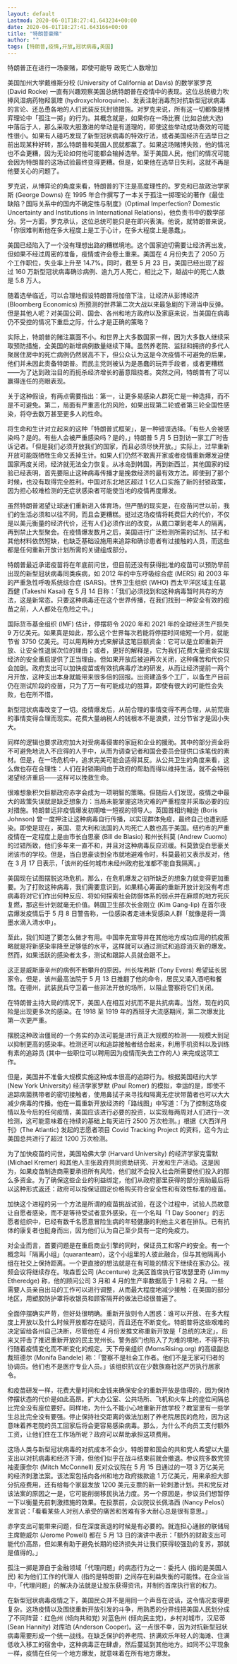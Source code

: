 ```yaml
---
layout: default
Lastmod: 2020-06-01T18:27:41.643234+00:00
date: 2020-06-01T18:27:41.643166+00:00
title: "特朗普豪赌"
author: ""
tags: [特朗普,疫情,开放,冠状病毒,美国]
---
```


特朗普正在进行一场豪赌，即使可能导 政死亡人数增加

美国加州大学戴维斯分校 (University of California at Davis) 的数学家罗克 (David Rocke) 一直有兴趣观察美国总统特朗普在疫情中的表现。这位总统极力吹捧风湿病药物羟氯喹 (hydroxychloroquine)、发表注射消毒剂对抗新型冠状病毒的言论、还怂恿各地的人们武装反抗封锁措施。对罗克来说，所有这一切都像是博弈理论中「孤注一掷」的行为。其概念就是，如果你在一场比赛 (比如总统大选) 中落后于人，那么采取大胆激进的举动是有道理的，即使这些举动成功奏效的可能性很小。如果有人碰巧发现了新型冠状病毒的特效疗法，或者美国经济在选举日之前出现某种好转，那么特朗普和美国人民就都赢了。如果这场赌博失败，他的情况也不会更糟，因为无论如何他可能都会输掉选举。至于美国人民，他们的情况可能会因为特朗普的这场试验最终变得更糟。但是，如果他在选举日失利，这就不再是他要关心的问题了。

罗克说，从博弈论的角度来看，特朗普的下注是高度理性的。罗克和已故政治学家斯 (George Downs) 在 1995 年合作撰写了一本关于孤注一掷理论的著作《最佳缺陷？国际关系中的国内不确定性与制度》(Optimal Imperfection? Domestic Uncertainty and Institutions in International Relations)，他负责书中的数学部分。另一方面，罗克承认，这位总统可能只是在即兴表演。他说，就特朗普来说，「你很难判断他在多大程度上是工于心计，在多大程度上是愚蠢」。

美国已经陷入了一个没有理想出路的糟糕境地。这个国家迫切需要让经济再出发，但如果不经过周密的准备，疫情或许会卷土重来。美国在 4 月份失去了 2050 万个工作职位，失业率上升至 14.7%。同时，截至 5 月 23 日，美国已经出现了超过 160 万新型冠状病毒确诊病例、逾九万人死亡，相比之下，越战中的死亡人数是 5.8 万人。

随着选举临近，可以合理地假设特朗普将加倍下注，让经济从彭博经济 (Bloomberg Economics) 所预测的世界第二次大战以来最急剧的下滑当中反弹。但是其他人呢？对美国公司、国会、各州和地方政府以及家庭来说，当美国在病毒仍不受控的情况下重启之际，什么才是正确的策略？

实际上，特朗普的赌注赢面不小。和世界上大多数国家一样，因为大多数人继续采取预防措施，全美国的新增病例数量继续下降。虽然养老院、监狱和拥挤的多代人聚居住房中的死亡病例仍然居高不下，但公众认为这是今次疫情不可避免的后果，他们并未因此责备特朗普。而民主党则被认为是愚蠢的玩弄手段者，或者更糟糕——为了达到政治目的而扼杀经济增长的蓄意阻挠者。突然之间，特朗普有了可以赢得连任的亮眼表现。

关于这种假设，有两点需要指出：第一，让更多易感染人群死亡是一种选择，而不是不可避免。第二，局面有严重恶化的风险，如果出现第二轮或者第三轮全国性感染，将夺去数万甚至更多人的性命。

将生命和生计对立起来的这种「特朗普式框架」，是一种错误选择。「有些人会被感染吗？是的。有些人会被严重感染吗？是的，」特朗普 5 月 5 日到访一家工厂时告诉记者。「但是我们必须开放我们的国家，而且必须尽快开放。」实际上，过早重新开放可能既牺牲生命又丢掉生计。如果人们仍然不敢离开家或者疫情重新爆发迫使国家再度关闭，经济就无法全力恢复。从冰岛到韩国，再到新西兰，其他国家的经验已经表明，首先要阻止这种病毒传播才是挽救经济的最有效方法。即使到了那个时候，也没有取得完全胜利。中国对东北地区超过 1 亿人口实施了新的封锁政策，因为担心较难检测的无症状感染者可能使当地的疫情再度爆发。

虽然特朗普渴望让球迷们重新进入体育场，但严酷的现实是，在疫苗问世以前，我们的生活必须和以往不同，而且会更糟糕。挺过这场疫情将耗费巨大的代价，不仅是以美元衡量的经济代价，还有人们必须作出的改变，从戴口罩到老年人的隔离，再到禁止大型聚会。在疫情爆发数月之后，美国进行广泛检测所需的试剂、拭子和其他材料依然短缺，也缺乏基础设施用来追踪和确诊患者有过接触的人员，而这些都是任何重新开放计划所需的关键组成部分。

特朗普最近承诺疫苗将在年底前问世，但目前还没有获得批准的疫苗可以预防早前出现的新型冠状病毒同类疾病，如 2012 年的中东呼吸综合症 (MERS) 和 2003 年的严重急性呼吸系统综合症 (SARS)。世界卫生组织 (WHO) 西太平洋区域主任葛西健 (Takeshi Kasai) 在 5 月 14 日称：「我们必须找到和这种病毒暂时共存的方法，这是新常态。只要这种病毒还在这个世界传播，在我们找到一种安全有效的疫苗之前，人人都处在危险之中。」

国际货币基金组织 (IMF) 估计，停摆将令 2020 年和 2021 年的全球经济生产损失 9 万亿美元。如果真是如此，那么这个世界每次若能将停摆时间缩短一个月，就能节省 3750 亿美元。可以用两种方式来解读这笔巨额资金：它可以是立即重新开放、让安全性退居次位的理由；或者，更好的解释是，它为我们花费大量资金实现经济的安全重启提供了正当理由。但如果开放后被迫再次关闭，这种痛苦和代价只会加剧。政府支出可以加快疫苗或有效抗病毒疗法的研发，从而让经济提前一两个月开放，这种支出本身就能带来很多倍的回报。出资建造多个工厂，以备生产目前仍在测试阶段的疫苗，只为了万一有可能成功的胜算，即使有很大的可能性会失败，也在所不惜。

新型冠状病毒改变了一切。疫情爆发后，从前合理的事情变得不再合理，从前荒唐的事情变得合理而现实。花费大量纳税人的钱根本不是浪费，过分节省才是因小失大。

同样的逻辑也要求政府加大对受病毒侵害的家庭和企业的援助。其中的部分资金将不可避免地流入不应得的人手中，从而为调查记者和国会委员会提供口诛笔伐的素材。但是，在一场危机中，追求完美可能会适得其反。从公共卫生的角度来看，这么做也存在合理性：人们在封锁期间由于政府的帮助而得以维持生活，就不会特别渴望经济重启——这样可以挽救生命。

很难想象积欠巨额政府赤字会成为一项明智的策略。但随后人们发现，疫情之中最大的政策失误就是缺乏想象力：当局未能掌握这场灾难的严重程度并采取必要的应对措施。特朗普远非疫情爆发初期唯一短视的领导人。英国首相约翰逊 (Boris Johnson) 曾一度押注让这种病毒自行传播，以实现群体免疫，最终自己也遭到感染。即使是现在，英国、意大利和法国的人均死亡人数也高于美国。纽约市的严重疫情在一定程度上是由市长白思豪 (Bill de Blasio) 和州长科莫 (Andrew Cuomo) 的过错所致，他们多年来一直不和，并且对这种病毒反应迟缓。科莫敦促白思豪关闭该市的学校。但是，当白思豪谈到全市就地避难令时，科莫最初又表示反对，他在 3 月 17 日表示，「该州的任何城市未经州政府批准都不能自我隔离。」

美国现在试图摆脱这场危机，那么，在危机爆发之初所缺乏的想象力就变得更加重要。为了打败这种病毒，我们需要意识到，如果精心筹画的重新开放计划没有考虑病毒将对它们作出何种反应、将如何探索社会防御体系的弱点并在麻烦的地方死灰复燃，那这些计划就毫无价值。韩国卫生部次长金刚立 (Kim Gang-lip) 在首尔夜店爆发疫情后于 5 月 8 日警告称，一位感染者走进未受感染人群「就像是将一滴墨水滴入清水中」。

至此，我们知道了要怎么做才有用。中国率先宣导并在其他地方成功应用的抗疫策略就是将新感染率降至足够低的水平，这样就可以通过测试和追踪消灭新的爆发。然而，如果活跃的感染者太多，测试和跟踪人员就会跟不上。

这正是威斯康辛州的病例不断攀升的原因，州长埃弗斯 (Tony Evers) 希望延长居家令。但是，该州最高法院于 5 月 13 日推翻了他的命令，居民又涌入酒吧和餐馆。在德州，武装民兵守卫着一些非法开放的场所，以阻止警察将它们关闭。

在特朗普主持大局的情况下，美国人在相互对抗而不是共抗病毒。当然，现在的风险是出现更多次的感染。在 1918 至 1919 年的西班牙大流感期间，第二次爆发比第一次更严重。

摆脱这种政治僵局的一个务实的办法可能是进行真正大规模的检测——规模大到足以抑制更高的感染率。检测还可以和追踪接触者结合起来，利用手机资料以及训练有素的追踪员 (其中一些职位可以聘用因为疫情而失去工作的人) 来完成这项工作。

但是，美国并不准备大规模实施这种成本很高的追踪行为。根据美国纽约大学 (New York University) 经济学家罗默 (Paul Romer) 的模拟，幸运的是，即使不追踪病菌携带者的密切接触者，使用鼻拭子来寻找和隔离无症状带菌者也可以大大减少病毒的传播。他在一篇重新开放经济的「路线图」中写道：「为了控制这场疫情以及今后的任何疫情，美国应该进行必要的投资，以实现每两周对人们进行一次检测，这可能意味着在持续的基础上每天进行 2500 万次检测。」根据《大西洋月刊》(The Atlantic) 发起的志愿者项目 Covid Tracking Project 的资料，迄今为止美国总共进行了超过 1200 万次检测。

为了加快疫苗的问世，美国哈佛大学 (Harvard University) 的经济学家克雷默 (Michael Kremer) 和其他人主张政府共同资助研究、开发和生产活动。这是因为，如果疫苗制造商需要承担所有风险，他们就不会投入社会所需要他们投入的那么多资金。为了确保这些企业的利益绑定，他们从政府那里获得的部分资助最后将以这种形式返还：政府可以按保证固定价格购买符合安全性和有效性标准的疫苗。

加快这个进程的另一个方法是所谓的疫苗挑战试验，在这个过程中，试验人员故意让自愿者感染，而不是等待受试者意外感染。在一个名叫「1 Day Sooner」的志愿者组织中，已经有数千名愿意冒险生病的年轻健康的利他主义者在排队。已有抗体的康复者也挺身而出，因为他们认为自己至少具有一定的免疫力。

对企业而言，首要问题是在重启商业引擎的同时，保证员工和客户的安全。有一个概念叫「隔离小组」(quaranteam)，这个小组里的人彼此融合，但与其他隔离小组在社交上保持距离。一个更直接的想法就是在有可能的情况下继续在家办公。视频会议将继续存在。埃森哲公司 (Accenture) 北美区首席执行官埃瑟里奇 (Jimmy Etheredge) 称，他的顾问公司 3 月和 4 月的生产率数据高于 1 月和 2 月。一些需要人员亲自出马的工作可以进行调整，从而最大程度地减少接触：在美国的部分地区，用塑胶防护罩将收银员和顾客隔开的做法已经很普遍了。

全面停摆确实严苛，但好处很明确。重新开放则令人困惑：谁可以开放、在多大程度上开放以及什么时候开放都存在疑问，而且还在不断变化。特朗普将这些艰难的决定留给各州自己决断，尽管他在 4 月份发推文称重新开放是「总统的决定」，后来又抨击了推迟重新开放的民主党州长。警务部门也陷入了为难的境地，不得不执行随着疫情变化而不断变化的规定。天下母亲组织 (MomsRising.org) 的高级副总裁班德尔 (Monifa Bandele) 称：「警察不是社会工作者。他们不是无家可归者的协调员。他们也不是医疗专业人员。」该组织抗议在少数族裔社区严厉执行居家令。

和疫苗研发一样，花费大量时间和金钱来确保安全的重新开放是值得的，因为保持停摆状态的代价是如此高昂。扩大办公室、公共场所、飞机和火车上的座位间隔总比完全没有座位要好。同样地，为什么不能小心地重新开放学校？教室里有一些学生总比完全没有要强。停止保持社交距离的做法加剧了养老院居民的危险，因为这意味着养老院的员工回家后将会更容易感染病毒。那么，为什么不向员工支付额外工资，让他们住在工作场所呢？政府可以帮助承担这项费用。

这场人类与新型冠状病毒的对抗成本不会少。特朗普和国会的共和党人希望以大量支出以对抗病毒和经济下滑，但他们似乎在战斗结束前就会撤退。参议院多数党领袖麦康奈尔 (Mitch McConnell) 反对众议院在 5 月 15 日通过的一项 3 万亿美元的经济刺激法案。该法案包括向各州和地方政府拨款逾 1 万亿美元，用来承担大部分抗疫费用，还有给每个家庭发放 1200 美元支票的新一轮刺激计划。共和党反对该法案的原因之一是，它可能削弱移民执法力度。另一个原因是，参议员们想暂停一下以衡量先前刺激措施的效果。在投票前，众议院议长佩洛西 (Nancy Pelosi) 发言说：「看看某些人对别人承受的痛苦和苦难有多大耐心总是很有意思。」

赤字支出可能带来问题，但在深度衰退的时候是有必要的。就连担心通胀的联储局主席鲍威尔 (Jerome Powell) 都在 5 月 13 日的演讲中表示：「额外的财政支出可能代价高昂，但如果有助于避免长期的经济损失并让我们获得较强劲的复苏，那就是值得的。」

孤注一掷是源自于金融领域「代理问题」的病态行为之一：委托人 (指的是美国人民) 和为他们工作的代理人 (指的是特朗普) 之间存在利益失衡的可能性。在企业当中，「代理问题」的解决办法就是让股东获得资讯，并制约首席执行官的权力。

在新型冠状病毒疫情之下，美国民众并不是用同一个声音在说话，这令情况变得更复杂。这场疫情以及围绕重新开放引发的斗争，用熟悉的分界线把美国人民划分成了不同阵营：红色州 (倾向共和党) 对蓝色州 (倾向民主党)，乡村对城市，汉尼蒂 (Sean Hannity) 对库珀 (Anderson Cooper)。这一点很不幸，因为对抗新型冠状病毒需要形成一个统一战线。在缺乏保护的养老院、挤满欢乐年轻人的海滩、住满低收入移工的宿舍中，这种病毒正在肆虐，然后蔓延到其他地方。如同不公平现象一样，疫情在任何一个地方爆发，就意味着在所有地方爆发。

